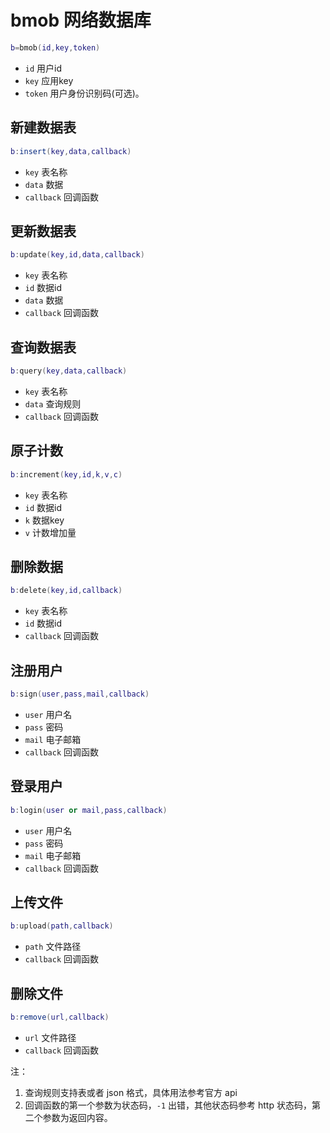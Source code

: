 # bmob 网络数据库
``` lua
b=bmob(id,key,token)
```
* `id` 用户id
* `key` 应用key
* `token` 用户身份识别码(可选)。

## 新建数据表
``` lua
b:insert(key,data,callback)
```
* `key` 表名称
* `data` 数据
* `callback` 回调函数

## 更新数据表
``` lua
b:update(key,id,data,callback)
```
* `key` 表名称
* `id` 数据id
* `data` 数据
* `callback` 回调函数

## 查询数据表
``` lua
b:query(key,data,callback)
```
* `key` 表名称
* `data` 查询规则
* `callback` 回调函数

## 原子计数
``` lua
b:increment(key,id,k,v,c)
```
* `key` 表名称
* `id` 数据id
* `k` 数据key
* `v` 计数增加量

## 删除数据
``` lua
b:delete(key,id,callback)
```
* `key` 表名称
* `id` 数据id
* `callback` 回调函数

## 注册用户
``` lua
b:sign(user,pass,mail,callback)
```
* `user` 用户名
* `pass` 密码
* `mail` 电子邮箱
* `callback` 回调函数

## 登录用户
``` lua
b:login(user or mail,pass,callback)
```
* `user` 用户名
* `pass` 密码
* `mail` 电子邮箱
* `callback` 回调函数

## 上传文件
``` lua
b:upload(path,callback)
```
* `path` 文件路径
* `callback` 回调函数

## 删除文件
``` lua
b:remove(url,callback)
```
* `url` 文件路径
* `callback` 回调函数


注：
1. 查询规则支持表或者 json 格式，具体用法参考官方 api
2. 回调函数的第一个参数为状态码，`-1` 出错，其他状态码参考 http 状态码，第二个参数为返回内容。
